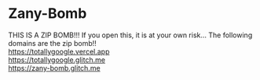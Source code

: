 # Zany-Bomb
THIS IS A ZIP BOMB!!! If you open this, it is at your own risk...
The following domains are the zip bomb!!
<br>https://totallygoogle.vercel.app
<br>https://totallygoogle.glitch.me
<br>https://zany-bomb.glitch.me

